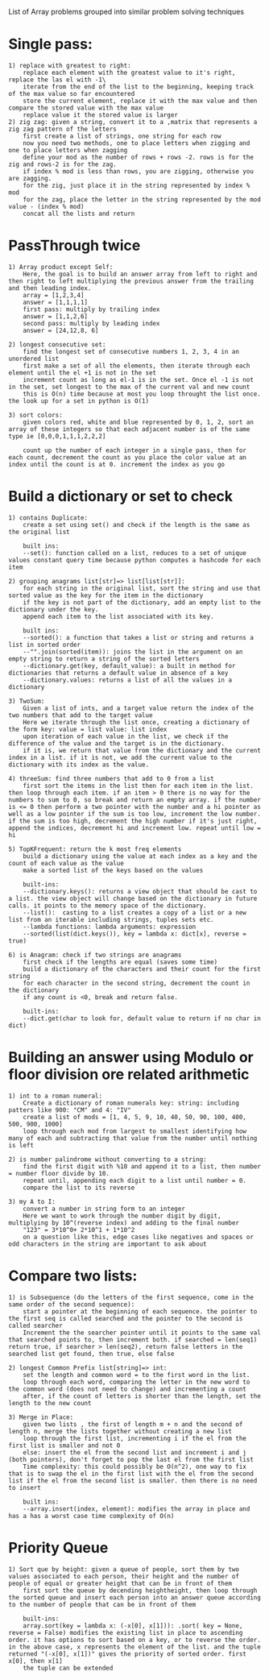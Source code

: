 List of Array problems grouped into similar problem solving techniques

# Single pass:
    1) replace with greatest to right:
        replace each element with the greatest value to it's right, replace the las el with -1\
        iterate from the end of the list to the beginning, keeping track of the max value so far encountered
        store the current element, replace it with the max value and then compare the stored value with the max value
        replace value it the stored value is larger
    2) zig zag: given a string, convert it to a ,matrix that represents a zig zag pattern of the letters
        first create a list of strings, one string for each row
        now you need two methods, one to place letters when zigging and one to place letters when zagging
        define your mod as the number of rows + rows -2. rows is for the zig and rows-2 is for the zag.
        if index % mod is less than rows, you are zigging, otherwise you are zagging. 
        for the zig, just place it in the string represented by index % mod
        for the zag, place the letter in the string represented by the mod value - (index % mod)
        concat all the lists and return
    



# PassThrough twice
    1) Array product except Self:
        Here, the goal is to build an answer array from left to right and then right to left multiplying the previous answer from the trailing and then leading index.
        array = [1,2,3,4]
        answer = [1,1,1,1]
        first pass: multiply by trailing index
        answer = [1,1,2,6]
        second pass: multiply by leading index
        answer = [24,12,8, 6]

    2) longest consecutive set:
        find the longest set of consecutive numbers 1, 2, 3, 4 in an unordered list
        first make a set of all the elements, then iterate through each element until the el +1 is not in the set
        increment count as long as el-1 is in the set. Once el -1 is not in the set, set longest to the max of the current val and new count
        this is O(n) time because at most you loop throught the list once. the look up for a set in python is O(1)

    3) sort colors:
        given colors red, white and blue represented by 0, 1, 2, sort an array of these integers so that each adjacent number is of the same type ie [0,0,0,1,1,1,2,2,2]
        
        count up the number of each integer in a single pass, then for each count, decrement the count as you place the color value at an index until the count is at 0. increment the index as you go

# Build a dictionary or set to check

    1) contains Duplicate:
        create a set using set() and check if the length is the same as the original list

        built ins:
        --set(): function called on a list, reduces to a set of unique values constant query time because python computes a hashcode for each item 

    2) grouping anagrams list[str]=> list[list[str]]:
        for each string in the original list, sort the string and use that sorted value as the key for the item in the dictionary
        if the key is not part of the dictionary, add an empty list to the dictionary under the key.
        append each item to the list associated with its key.

        built ins:
        --sorted(): a function that takes a list or string and returns a list in sorted order
        --"".join(sorted(item)): joins the list in the argument on an empty string to return a string of the sorted letters
        --dictionary.get(key, default_value): a built in method for dictionaries that returns a default value in absence of a key
        --dictionary.values: returns a list of all the values in a dictionary

    3) TwoSum:
        Given a list of ints, and a target value return the index of the two numbers that add to the target value
        Here we iterate through the list once, creating a dictionary of the form key: value = list value: list index
        upon iteration of each value in the list, we check if the difference of the value and the target is in the dictionary.
        if it is, we return that value from the dictionary and the current index in a list. if it is not, we add the current value to the dictionary with its index as the value.
    
    4) threeSum: find three numbers that add to 0 from a list
        first sort the items in the list then for each item in the list. then loop through each item. if an item > 0 there is no way for the numbers to sum to 0, so break and return an empty array. if the number is <= 0 then perform a two pointer with the number and a hi pointer as well as a low pointer if the sum is too low, increment the low number. if the sum is too high, decrement the high number if it's just right, append the indices, decrement hi and increment low. repeat until low = hi
    
    5) TopKFrequent: return the k most freq elements
        build a dictionary using the value at each index as a key and the count of each value as the value
        make a sorted list of the keys based on the values

        built-ins:
        --dictionary.keys(): returns a view object that should be cast to a list. the view object will change based on the dictionary in future calls. it points to the memory space of the dictionary. 
        --list():  casting to a list creates a copy of a list or a new list from an iterable including strings, tuples sets etc.
        --lambda functions: lambda arguments: expression
        --sorted(list(dict.keys()), key = lambda x: dict[x], reverse = true)
    
    6) is Anagram: check if two strings are anagrams
        first check if the lengths are equal (saves some time)
        build a dictionary of the characters and their count for the first string
        for each character in the second string, decrement the count in the dictionary
        if any count is <0, break and return false.

        built-ins:
        --dict.get(char to look for, default value to return if no char in dict)



# Building an answer using Modulo or floor division ore related arithmetic
    1) int to a roman numeral: 
        Create a dictionary of roman numerals key: string: including patters like 900: "CM" and 4: "IV"
        create a list of mods = [1, 4, 5, 9, 10, 40, 50, 90, 100, 400, 500, 900, 1000]
        loop through each mod from largest to smallest identifying how many of each and subtracting that value from the number until nothing is left

    2) is number palindrome without converting to a string:
        find the first digit with %10 and append it to a list, then number = number floor divide by 10.
        repeat until, appending each digit to a list until number = 0.
        compare the list to its reverse 

    3) my A to I:
        convert a number in string form to an integer
        Here we want to work through the number digit by digit, multiplying by 10^(reverse index) and adding to the final number
        "123" = 3*10^0+ 2*10^1 + 1*10^2
        on a question like this, edge cases like negatives and spaces or odd characters in the string are important to ask about



# Compare two lists:
    1) is Subsequence (do the letters of the first sequence, come in the same order of the second sequence):
        start a pointer at the beginning of each sequence. the pointer to the first seq is called searched and the pointer to the second is called searcher
        Increment the the searcher pointer until it points to the same val that searched points to, then increment both. if searched = len(seq1) return true, if searcher > len(seq2), return false letters in the searched list get found, then true, else false

    2) longest Common Prefix list[string]=> int:
        set the length and common word = to the first word in the list.
        loop through each word, comparing the letter in the new word to the common word (does not need to change) and incrementing a count
        after, if the count of letters is shorter than the length, set the length to the new count
    
    3) Merge in Place:
        given two lists , the first of length m + n and the second of length n, merge the lists together without creating a new list
        loop through the first list, incrementing i if the el from the first list is smaller and not 0
        else: insert the el from the second list and increment i and j (both pointers), don't forget to pop the last el from the first list
        Time complexity: this could possibly be O(n^2), one way to fix that is to swap the el in the first list with the el from the second list if the el from the second list is smaller. then there is no need to insert

        built ins:
        --array.insert(index, element): modifies the array in place and has a has a worst case time complexity of O(n)

# Priority Queue

    1) Sort que by height: given a queue of people, sort them by two values associated to each person, their height and the number of people of equal or greater height that can be in front of them
        first sort the queue by decending heightheight, then loop through the sorted queue and insert each person into an answer queue according to the number of people that can be in front of them

        built-ins:
        array.sort(key = lambda x: (-x[0], x[1])): .sort( key = None, reverse = False) modifies the existing list in place to ascending order. it has options to sort based on a key, or to reverse the order. in the above case, x represents the element of the list. and the tuple returned "(-x[0], x[1])" gives the priority of sorted order. first x[0], then x[1]
        the tuple can be extended 





